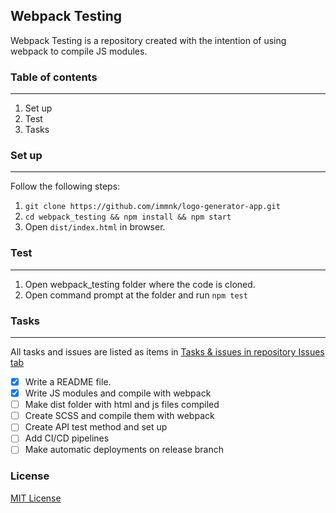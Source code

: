 Webpack Testing
---

Webpack Testing is a repository created with the intention of using webpack to compile JS modules.

### Table of contents
---

1. Set up
2. Test
3. Tasks

### Set up
---
Follow the following steps:

1. `git clone https://github.com/immnk/logo-generator-app.git`
2. `cd webpack_testing && npm install && npm start`
3. Open `dist/index.html` in browser.

### Test
---
1. Open webpack_testing folder where the code is cloned.
2. Open command prompt at the folder and run `npm test`

### Tasks
---
All tasks and issues are listed as items in [Tasks & issues in repository Issues tab](https://github.com/immnk/webpack-testing/issues)

- [x] Write a README file.
- [x] Write JS modules and compile with webpack
- [ ] Make dist folder with html and js files compiled
- [ ] Create SCSS and compile them with webpack
- [ ] Create API test method and set up
- [ ] Add CI/CD pipelines
- [ ] Make automatic deployments on release branch

### License

[MIT License](https://github.com/immnk/webpack-testing/blob/master/LICENSE)
